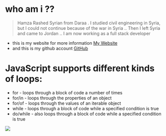 # who am i ?? 
 > Hamza Rashed Syrian from Daraa . I studied civil engineering in Syria, but I could not continue because of the war in Syria .. Then I left Syria and came to Jordan ..
I am now working as a full stack developer
* this is my website for more information [My Website](https://hamzarashed.herokuapp.com/)
* and this is my github account [GitHub](https://github.com/Hamza-Rashed/)

 # JavaScript supports different kinds of loops:

   * for - loops through a block of code a number of times
   * for/in - loops through the properties of an object
   * for/of - loops through the values of an iterable object
   * while - loops through a block of code while a specified condition is true
   * do/while - also loops through a block of code while a specified condition is true
   
   ![](https://beginnersbook.com/wp-content/uploads/2017/08/for_loop_cpp.jpg)
